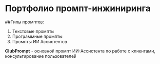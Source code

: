 
# Портфолио промпт-инжиниринга


##Типы промптов:
1. Текстовые промпты
2. Программные промпты
3. Промпты ИИ Ассистентов


**ClubPrompt** - основной промпт ИИ-Ассистента по работе с клиентами, консультирование пользователей
